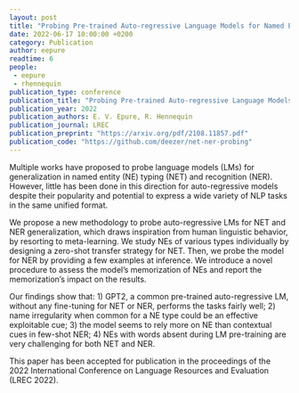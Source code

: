 ```yaml
---
layout: post
title: "Probing Pre-trained Auto-regressive Language Models for Named Entity Typing and Recognition"
date: 2022-06-17 10:00:00 +0200
category: Publication
author: eepure
readtime: 6
people:
 - eepure
 - rhennequin
publication_type: conference
publication_title: "Probing Pre-trained Auto-regressive Language Models for Named Entity Typing and Recognition"
publication_year: 2022
publication_authors: E. V. Epure, R. Hennequin
publication_journal: LREC
publication_preprint: "https://arxiv.org/pdf/2108.11857.pdf"
publication_code: "https://github.com/deezer/net-ner-probing"
---
```


Multiple works have proposed to probe language models (LMs) for generalization in named entity (NE) typing (NET) and recognition
(NER). However, little has been done in this direction for auto-regressive models despite their popularity and potential to express a
wide variety of NLP tasks in the same unified format. 

We propose a new methodology to probe auto-regressive LMs for NET and NER
generalization, which draws inspiration from human linguistic behavior, by resorting to meta-learning. We study NEs of various types
individually by designing a zero-shot transfer strategy for NET. Then, we probe the model for NER by providing a few examples at inference. We introduce a novel procedure to assess the model’s memorization of NEs and report the memorization’s impact on the results.

Our findings show that: 1) GPT2, a common pre-trained auto-regressive LM, without any fine-tuning for NET or NER, performs the tasks
fairly well; 2) name irregularity when common for a NE type could be an effective exploitable cue; 3) the model seems to rely more on
NE than contextual cues in few-shot NER; 4) NEs with words absent during LM pre-training are very challenging for both NET and NER.

This paper has been accepted for publication in the proceedings of the 2022 International Conference on Language Resources and Evaluation (LREC 2022).
